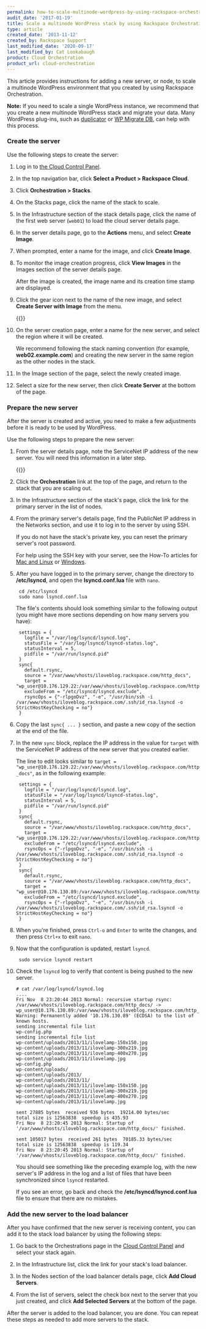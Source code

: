 ```yaml
---
permalink: how-to-scale-multinode-wordpress-by-using-rackspace-orchestration/
audit_date: '2017-01-19'
title: Scale a multinode WordPress stack by using Rackspace Orchestration
type: article
created_date: '2013-11-12'
created_by: Rackspace Support
last_modified_date: '2020-09-17'
last_modified_by: Cat Lookabaugh
product: Cloud Orchestration
product_url: cloud-orchestration
---
```


This article provides instructions for adding a new server, or node, to scale a multinode WordPress environment that you created by using Rackspace Orchestration.

**Note:** If you need to scale a single WordPress instance, we recommend that you create a new multinode WordPress stack and migrate your data. Many WordPress plug-ins, such as [duplicator](https://wordpress.org/plugins/duplicator/) or [WP Migrate DB](https://wordpress.org/plugins/wp-migrate-db/), can help with this process.

### Create the server

Use the following steps to create the server:

1. Log in to [the Cloud Control Panel](https://login.rackspace.com).

2. In the top navigation bar, click **Select a Product > Rackspace Cloud**.

3. Click **Orchestration > Stacks**.

4. On the Stacks page, click the name of the stack to scale.

5. In the Infrastructure section of the stack details page, click the name of the first web server (`web01`) to load the cloud server details page.

6. In the server details page, go to the **Actions** menu, and select **Create Image**.

7. When prompted, enter a name for the image, and click **Create Image**.

8. To monitor the image creation progress, click **View Images** in the Images section of the server details page.

   After the image is created, the image name and its creation time stamp are displayed.

9. Click the gear icon next to the name of the new image, and select **Create Server with Image** from the menu.

    {{<image src="cpviewimage.png" alt="" title="">}}

10. On the server creation page, enter a name for the new server, and select the region where it will be created.

    We recommend following the stack naming convention (for example, **web02.example.com**) and creating the new server in the same region as the other nodes in the stack.

11. In the Image section of the page, select the newly created image.

12. Select a size for the new server, then click **Create Server** at the bottom of the page.

### Prepare the new server

After the server is created and active, you need to make a few adjustments before it is ready to be used by WordPress.

Use the following steps to prepare the new server:

1. From the server details page, note the ServiceNet IP address of the new server. You will need this information in a later step.

    {{<image src="cpservicenet.png" alt="" title="">}}

2. Click the **Orchestration** link at the top of the page, and return to the stack that you are scaling out.

3. In the Infrastructure section of the stack's page, click the link for the primary server in the list of nodes.

4. From the primary server's details page, find the PublicNet IP address in the Networks section, and use it to log in to the server by using SSH.

   If you do not have the stack's private key, you can reset the primary server's root password.

   For help using the SSH key with your server, see the How-To articles for [Mac and Linux](/support/how-to/logging-in-with-an-ssh-private-key-on-linuxmac) or [Windows](/support/how-to/logging-in-with-an-ssh-private-key-on-windows).

5. After you have logged in to the primary server, change the directory to **/etc/lsyncd**, and open the **lsyncd.conf.lua** file with `nano`.

        cd /etc/lsyncd
        sudo nano lsyncd.conf.lua

    The file's contents should look something similar to the following output (you might have more sections depending on how many servers you have):

        settings = {
          logfile = "/var/log/lsyncd/lsyncd.log",
          statusFile = "/var/log/lsyncd/lsyncd-status.log",
          statusInterval = 5,
          pidfile = "/var/run/lsyncd.pid"
        }
        sync{
          default.rsync,
          source = "/var/www/vhosts/iloveblog.rackspace.com/http_docs",
          target = "wp_user@10.176.129.22:/var/www/vhosts/iloveblog.rackspace.com/http_docs",
          excludeFrom = "/etc/lsyncd/lsyncd.exclude",
          rsyncOps = {"-rlpgoDvz", "-e", "/usr/bin/ssh -i /var/www/vhosts/iloveblog.rackspace.com/.ssh/id_rsa.lsyncd -o StrictHostKeyChecking = no"}
        }

6. Copy the last `sync{ ... }` section, and paste a new copy of the section at the end of the file.

7. In the new `sync` block, replace the IP address in the value for `target` with the ServiceNet IP address of the new server that you created earlier.

    The line to edit looks similar to `target = "wp_user@10.176.129.22:/var/www/vhosts/iloveblog.rackspace.com/http_docs"`, as in the following example:

        settings = {
          logfile = "/var/log/lsyncd/lsyncd.log",
          statusFile = "/var/log/lsyncd/lsyncd-status.log",
          statusInterval = 5,
          pidfile = "/var/run/lsyncd.pid"
        }
        sync{
          default.rsync,
          source = "/var/www/vhosts/iloveblog.rackspace.com/http_docs",
          target = "wp_user@10.176.129.22:/var/www/vhosts/iloveblog.rackspace.com/http_docs",
          excludeFrom = "/etc/lsyncd/lsyncd.exclude",
          rsyncOps = {"-rlpgoDvz", "-e", "/usr/bin/ssh -i /var/www/vhosts/iloveblog.rackspace.com/.ssh/id_rsa.lsyncd -o StrictHostKeyChecking = no"}
        }
        sync{
          default.rsync,
          source = "/var/www/vhosts/iloveblog.rackspace.com/http_docs",
          target = "wp_user@10.176.130.89:/var/www/vhosts/iloveblog.rackspace.com/http_docs",
          excludeFrom = "/etc/lsyncd/lsyncd.exclude",
          rsyncOps = {"-rlpgoDvz", "-e", "/usr/bin/ssh -i /var/www/vhosts/iloveblog.rackspace.com/.ssh/id_rsa.lsyncd -o StrictHostKeyChecking = no"}
        }

8. When you're finished, press `Ctrl-o` and `Enter` to write the changes, and then press `Ctrl+x` to exit `nano`.

9. Now that the configuration is updated, restart `lsyncd`.

        sudo service lsyncd restart

10. Check the `lsyncd` log to verify that content is being pushed to the new server.

        # cat /var/log/lsyncd/lsyncd.log
        ....
        Fri Nov  8 23:20:44 2013 Normal: recursive startup rsync: /var/www/vhosts/iloveblog.rackspace.com/http_docs/ -> wp_user@10.176.130.89:/var/www/vhosts/iloveblog.rackspace.com/http_docs/
        Warning: Permanently added '10.176.130.89' (ECDSA) to the list of known hosts.
        sending incremental file list
        wp-config.php
        sending incremental file list
        wp-content/uploads/2013/11/ilovelamp-150x150.jpg
        wp-content/uploads/2013/11/ilovelamp-300x219.jpg
        wp-content/uploads/2013/11/ilovelamp-400x270.jpg
        wp-content/uploads/2013/11/ilovelamp.jpg
        wp-config.php
        wp-content/uploads/
        wp-content/uploads/2013/
        wp-content/uploads/2013/11/
        wp-content/uploads/2013/11/ilovelamp-150x150.jpg
        wp-content/uploads/2013/11/ilovelamp-300x219.jpg
        wp-content/uploads/2013/11/ilovelamp-400x270.jpg
        wp-content/uploads/2013/11/ilovelamp.jpg

        sent 27885 bytes  received 936 bytes  19214.00 bytes/sec
        total size is 12563838  speedup is 435.93
        Fri Nov  8 23:20:45 2013 Normal: Startup of '/var/www/vhosts/iloveblog.rackspace.com/http_docs/' finished.

        sent 105017 bytes  received 261 bytes  70185.33 bytes/sec
        total size is 12563838  speedup is 119.34
        Fri Nov  8 23:20:45 2013 Normal: Startup of '/var/www/vhosts/iloveblog.rackspace.com/http_docs/' finished.

    You should see something like the preceding example log, with the new server's IP address in the log and a list of files that have been synchronized since `lsyncd` restarted.

    If you see an error, go back and check the **/etc/lsyncd/lsyncd.conf.lua** file to ensure that there are no mistakes.

### Add the new server to the load balancer

After you have confirmed that the new server is receiving content, you can add it to the stack load balancer by using the following steps:

1. Go back to the Orchestrations page in the [Cloud Control Panel](https://login.rackspace.com) and select your stack again.

2. In the Infrastructure list, click the link for your stack's load balancer.

3. In the Nodes section of the load balancer details page, click **Add Cloud Servers**.

4. From the list of servers, select the check box next to the server that you just created, and click **Add Selected Servers** at the bottom of the page.

After the server is added to the load balancer, you are done. You can repeat these steps as needed to add more servers to the stack.
